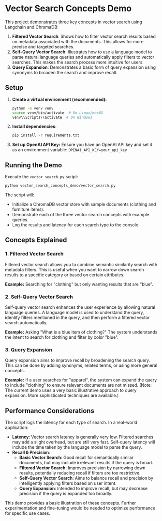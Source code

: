# Vector Search Concepts Demo

This project demonstrates three key concepts in vector search using Langchain and ChromaDB:

1.  **Filtered Vector Search**:  Shows how to filter vector search results based on metadata associated with the documents. This allows for more precise and targeted searches.
2.  **Self-Query Vector Search**:  Illustrates how to use a language model to parse natural language queries and automatically apply filters to vector searches. This makes the search process more intuitive for users.
3.  **Query Expansion**: Demonstrates a basic form of query expansion using synonyms to broaden the search and improve recall.

## Setup

1.  **Create a virtual environment (recommended):**
    ```bash
    python -m venv venv
    source venv/bin/activate  # On Linux/macOS
    venv\\Scripts\\activate  # On Windows
    ```

2.  **Install dependencies:**
    ```bash
    pip install -r requirements.txt
    ```

3.  **Set up OpenAI API Key:**
    Ensure you have an OpenAI API key and set it as an environment variable: `OPENAI_API_KEY=your_api_key`

## Running the Demo

Execute the `vector_search.py` script:

```bash
python vector_search_concepts_demo/vector_search.py
```

The script will:

*   Initialize a ChromaDB vector store with sample documents (clothing and furniture items).
*   Demonstrate each of the three vector search concepts with example queries.
*   Log the results and latency for each search type to the console.

## Concepts Explained

### 1. Filtered Vector Search

Filtered vector search allows you to combine semantic similarity search with metadata filters. This is useful when you want to narrow down search results to a specific category or based on certain attributes.

**Example:**  Searching for "clothing" but only wanting results that are "blue".

### 2. Self-Query Vector Search

Self-query vector search enhances the user experience by allowing natural language queries.  A language model is used to understand the query, identify filters mentioned in the query, and then perform a filtered vector search automatically.

**Example:** Asking "What is a blue item of clothing?"  The system understands the intent to search for clothing and filter by color "blue".

### 3. Query Expansion

Query expansion aims to improve recall by broadening the search query.  This can be done by adding synonyms, related terms, or using more general concepts.

**Example:**  If a user searches for "apparel", the system can expand the query to include "clothing" to ensure relevant documents are not missed.  (Note: The current demo uses a very basic illustrative approach to query expansion. More sophisticated techniques are available.)

## Performance Considerations

The script logs the latency for each type of search. In a real-world application:

*   **Latency**:  Vector search latency is generally very low. Filtered searches may add a slight overhead, but are still very fast. Self-query latency will include the time taken by the language model to parse the query.
*   **Recall & Precision**:
    *   **Basic Vector Search**: Good recall for semantically similar documents, but may include irrelevant results if the query is broad.
    *   **Filtered Vector Search**: Improves precision by narrowing down results, potentially reducing recall if filters are too restrictive.
    *   **Self-Query Vector Search**: Aims to balance recall and precision by intelligently applying filters based on user intent.
    *   **Query Expansion**:  Intended to improve recall, but may decrease precision if the query is expanded too broadly.

This demo provides a basic illustration of these concepts.  Further experimentation and fine-tuning would be needed to optimize performance for specific use cases.
